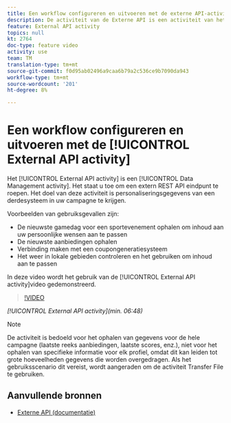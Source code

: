 ```yaml
---
title: Een workflow configureren en uitvoeren met de externe API-activiteit
description: De activiteit van de Externe API is een activiteit van het Beheer van Gegevens. Het staat u toe om een extern REST API eindpunt te roepen. Het doel van deze activiteit is personaliseringsgegevens van een derdesysteem in uw campagne te krijgen.
feature: External API activity
topics: null
kt: 2764
doc-type: feature video
activity: use
team: TM
translation-type: tm+mt
source-git-commit: f0d95ab02496a9caa6b79a2c536ce9b7090da943
workflow-type: tm+mt
source-wordcount: '201'
ht-degree: 8%

---
```



# Een workflow configureren en uitvoeren met de [!UICONTROL External API activity]

Het [!UICONTROL External API activity] is een [!UICONTROL Data Management activity]. Het staat u toe om een extern REST API eindpunt te roepen. Het doel van deze activiteit is personaliseringsgegevens van een derdesysteem in uw campagne te krijgen.

Voorbeelden van gebruiksgevallen zijn:

* De nieuwste gamedag voor een sportevenement ophalen om inhoud aan uw persoonlijke wensen aan te passen
* De nieuwste aanbiedingen ophalen
* Verbinding maken met een coupongeneratiesysteem
* Het weer in lokale gebieden controleren en het gebruiken om inhoud aan te passen

In deze video wordt het gebruik van de [!UICONTROL External API activity]video gedemonstreerd.

>[!VIDEO](https://video.tv.adobe.com/v/28200/?quality=12)

*[!UICONTROL External API activity](min. 06:48)*

>[!NOTE]
>
>De activiteit is bedoeld voor het ophalen van gegevens voor de hele campagne (laatste reeks aanbiedingen, laatste scores, enz.), niet voor het ophalen van specifieke informatie voor elk profiel, omdat dit kan leiden tot grote hoeveelheden gegevens die worden overgedragen. Als het gebruiksscenario dit vereist, wordt aangeraden om de activiteit Transfer File te gebruiken.

## Aanvullende bronnen

* [Externe API (documentatie)](https://docs.adobe.com/content/help/en/campaign-standard/using/managing-processes-and-data/data-management-activities/external-api.html)

